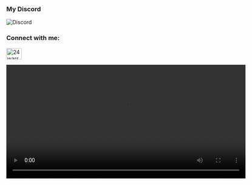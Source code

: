 

### My Discord
![Discord](https://discord.c99.nl/widget/theme-3/1175725280237731895.png)

<h3 align="left">Connect with me:</h3>
<p align="left">
<a href="https://instagram.com/24thwarraid" target="blank"><img align="center" src="https://raw.githubusercontent.com/rahuldkjain/github-profile-readme-generator/master/src/images/icons/Social/instagram.svg" alt="24warraid" height="30" width="40" /></a>
</p>


<video src="https://github.com/FunnyValentineOf/FunnyValentineOf/assets/100523022/6df90979-2663-4f21-8cc9-f2aa3f9bd8b7" width="630" height="300" loop="" ></video>











